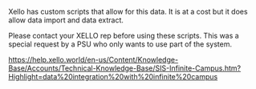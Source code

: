 Xello has custom scripts that allow for this data.  It is at a cost but it does allow data import and data extract. 

Please contact your XELLO rep before using these scripts.  This was a special request by a PSU who only wants to use part of the system.

https://help.xello.world/en-us/Content/Knowledge-Base/Accounts/Technical-Knowledge-Base/SIS-Infinite-Campus.htm?Highlight=data%20integration%20with%20infinite%20campus
